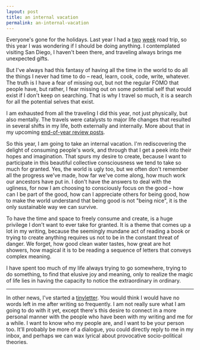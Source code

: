 ```yaml
---
layout: post
title: an internal vacation
permalink: an-internal-vacation
---
```


Everyone's gone for the holidays. Last year I had a [two](https://medium.com/fragmented-moments/photoessay-san-francisco-i-have-never-seen-you-like-this-3926c6178ad5) [week](https://medium.com/fragmented-moments/photoessay-my-first-road-trip-b1c51b19e097) road trip, so this year I was wondering if I should be doing anything. I contemplated visiting San Diego, I haven't been there, and traveling always brings me unexpected gifts.

But I've always had this fantasy of having all the time in the world to do all the things I never had time to do – read, learn, cook, code, write, whatever. The truth is I have a fear of missing out, but not the regular FOMO that people have, but rather, I fear missing out on some potential self that would exist if I don't keep on searching. That is why I travel so much, it is a search for all the potential selves that exist. 

I am exhausted from all the traveling I did this year, not just physically, but also mentally. The travels were catalysts to major life changes that resulted in several shifts in my life, both externally and internally. More about that in my upcoming [end-of-year review posts](http://bundlr.com/b/yearly-milestones).

So this year, I am going to take an internal vacation. I'm rediscovering the delight of consuming people's work, and through that I get a peek into their hopes and imagination. That spurs my desire to create, because I want to participate in this beautiful collective consciousness we tend to take so much for granted. Yes, the world is ugly too, but we often don't remember all the progress we've made, how far we've come along, how much work our ancestors have put in. I don't have the answers to deal with the ugliness, for now I am choosing to consciously focus on the good – how can I be part of the good, how can I appreciate others for being good, how to make the world understand that being good is not "being nice", it is the only sustainable way we can survive. 

To have the time and space to freely consume and create, is a huge privilege I don't want to ever take for granted. It is a theme that comes up a lot in my writing, because the seemingly mundane act of reading a book or trying to create anything requires us not to be in the constant threat of danger. We forget, how good clean water tastes, how great are hot showers, how magical it is to be reading a sequence of letters that conveys complex meaning. 

I have spent too much of my life always trying to go somewhere, trying to do something, to find that elusive joy and meaning, only to realize the magic of life lies in having the capacity to notice the extraordinary in ordinary.

---

In other news, I've started a [tinyletter](http://tinyletter.com/wynlim). You would think I would have no words left in me after writing so frequently. I am not really sure what I am going to do with it yet, except there's this desire to connect in a more personal manner with the people who have been with my writing and me for a while. I want to know who my people are, and I want to be your person too. It'll probably be more of a dialogue, you could directly reply to me in my inbox, and perhaps we can wax lyrical about provocative socio-political theories.





